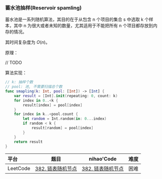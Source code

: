 ### 蓄水池抽样(Reservoir spamling)

蓄水池是一系列随机算法，其目的在于从包含 n 个项目的集合 s 中选取 k 个样本，其中 n 为很大或者未知的数量，尤其适用于不能把所有 n 个项目都存放到内存的情况。

其时间复杂度为 $O(n)$。

原理：

// TODO

算法实现：

```swift
// k: 抽样个数
// pool: 池, 不需要扫描总个数
func smapling(k: Int, pool: [Int]) -> [Int] {
    var result = [Int].init(repeating: 0, count: k)
    for index in 0..<k {
        result[index] = pool[index]
    }
    for index in k..<pool.count {
        let random = Int.random(in: 0...index)
        if random < k {
            result[random] = pool[index]
        }
    }
    return result
}
```



| 平台     | 题目                                                         | nihao'Code                                                   | 难度 |
| :------- | ------------------------------------------------------------ | ------------------------------------------------------------ | ---- |
| LeetCode | [382. 链表随机节点](https://leetcode.cn/problems/linked-list-random-node/description/) | [382. 链表随机节点](https://leetcode.cn/problems/linked-list-random-node/description/) | 困难 |

